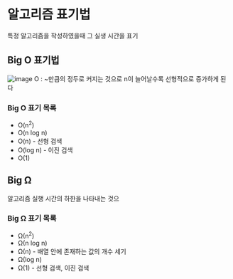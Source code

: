 # 알고리즘 표기법
특정 알고리즘을 작성하였을때 그 실생 시간을 표기
## Big O 표기법
![image](https://user-images.githubusercontent.com/72447026/148028037-d576da78-8583-41c1-9081-5efaa9510683.png)
O : ~만큼의 정두로 커지는 것으로 n이 늘어날수록 선형적으로 증가하게 된다
### Big O 표기 목록
- O(n<sup>2</sup>)
- O(n log n)
- O(n) - 선형 검색
- O(log n) - 이진 검색
- O(1)
## Big Ω
알고리즘 실행 시간의 하한을 나타내는 것으
### Big Ω 표기 목록
- Ω(n<sup>2</sup>)
- Ω(n log n)
- Ω(n) - 배열 안에 존재하는 값의 개수 세기
- Ω(log n)
- Ω(1) - 선형 검색, 이진 검색

